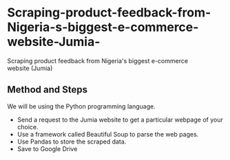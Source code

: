 # Scraping-product-feedback-from-Nigeria-s-biggest-e-commerce-website-Jumia-
Scraping product feedback from Nigeria's biggest e-commerce website (Jumia)
## Method and Steps

We will be using the Python programming language.

* Send a request to the Jumia website to get a particular webpage of your choice. 
* Use a framework called Beautiful Soup to parse the web pages.
* Use Pandas to store the scraped data.
* Save to Google Drive
